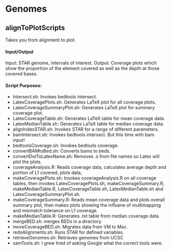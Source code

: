 # Genomes
## alignToPlotScripts

Takes you from alignment to plot.

#### Input/Output
Input: 		STAR genome, intervals of interest.
Output: 	Coverage plots which show the proportion of the element covered as well as the depth at those covered bases.

#### Script Purposes:



- Intersect.sh:					Invokes bedtools intersect.
- LatexCoveragePlots.sh: 			Generates LaTeX plot for all coverage plots.
- LatexCoverageSummaryPlot.sh: 	Generates LaTeX plot for summary coverage plot.
- LatexCoverageTable.sh:  		Generates LaTeX table for mean coverage data.
- LatexMedianTable.sh: 			Generates LaTeX table for median coverage data.
- alignIndexSTAR.sh:		 	Invokes STAR for a range of different parameters.
- bamIntersect.sh:				Invokes bedtools intersect. But this time with bam input!
- bedtoolsCoverage.sh: 			Invokes bedtools coverage.
- convertBAMtoBed.sh: 			Converts bams to beds. 
- convertDotToLatexName.sh:		Removes .s from file names so Latex will plot the plots.
- coverageAnalysis.R:			Reads coverage data, calculates average depth and portion of L1 covered, plots data,
- makeCoveragePlots.sh:			Invokes coverageAnalysis.R on all coverage tables, then invokes LatexCoveragePlots.sh, makeCoverageSummary.R, makeMedianTable.R, LatexCoverageTable.sh, LatexMedianTable.sh and LatexCoverageSummaryPlot.sh.
- makeCoverageSummary.R:		Reads mean coverage data and plots overall summary plot, then makes plots showing the influene of multimapping and mismatch tolerance on L1 coverage.
- makeMedianTable.R:			Generates .txt table from median coverage data.
- mergeBED.sh:					merges BEDs in a directory.
- moveCoverageBED.sh:			Migrates data from VM to Mac.
- redoAlignments.sh: 			Runs STAR for defined variables.
- retrieveGenomes.sh:			Retrieves genomes from UCSC
- samTools.sh: 					I grew tired of asking Google what the correct tools were.
